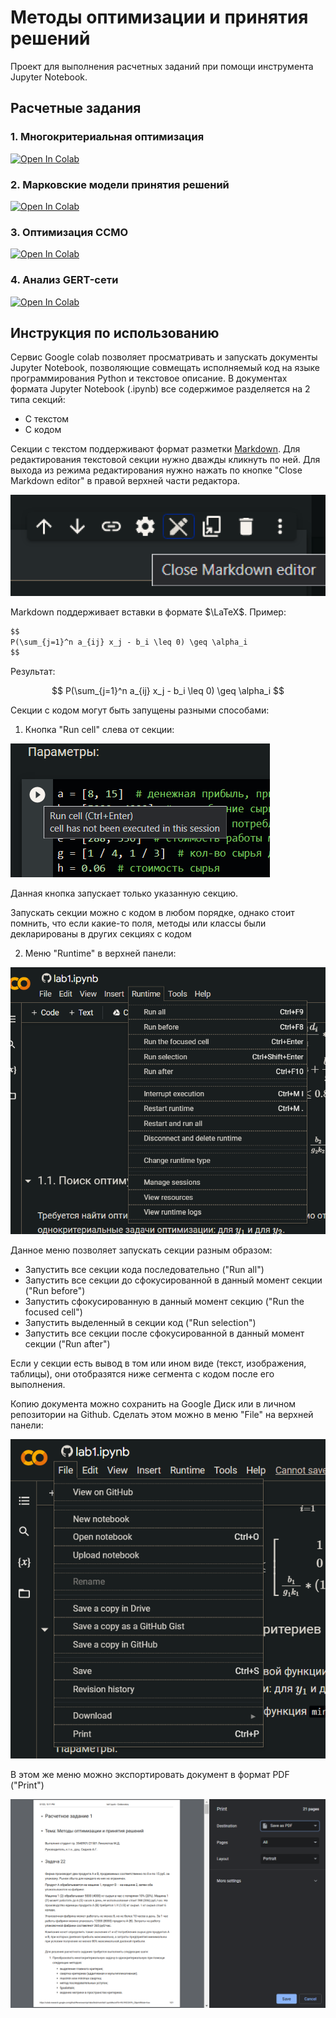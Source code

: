 # Методы оптимизации и принятия решений

Проект для выполнения расчетных заданий при помощи инструмента Jupyter Notebook. 

## Расчетные задания

### 1. Многокритериальная оптимизация

[![Open In Colab](https://colab.research.google.com/assets/colab-badge.svg)](https://colab.research.google.com/github/Reversean/opt-labs/blob/main/lab1.ipynb)

### 2. Марковские модели принятия решений

[![Open In Colab](https://colab.research.google.com/assets/colab-badge.svg)](https://colab.research.google.com/github/Reversean/opt-labs/blob/main/lab2.ipynb)

### 3. Оптимизация ССМО

[![Open In Colab](https://colab.research.google.com/assets/colab-badge.svg)](https://colab.research.google.com/github/Reversean/opt-labs/blob/main/lab3.ipynb)

### 4. Анализ GERT-сети

[![Open In Colab](https://colab.research.google.com/assets/colab-badge.svg)](https://colab.research.google.com/github/Reversean/opt-labs/blob/main/lab4.ipynb)

## Инструкция по использованию

Сервис Google colab позволяет просматривать и запускать документы Jupyter Notebook, позволяющие совмещать исполняемый 
код на языке программирования Python и текстовое описание. В документах формата Jupyter Notebook (.ipynb) все содержимое 
разделяется на 2 типа секций:

- С текстом
- С кодом

Секции с текстом поддерживают формат разметки [Markdown](https://www.markdownguide.org/). Для редактирования текстовой 
секции нужно дважды кликнуть по ней. Для выхода из режима редактирования нужно нажать по кнопке "Close Markdown editor" 
в правой верхней части редактора.

![close-md-editor.png](img/close-md-editor.png)

Markdown поддерживает вставки в формате $\LaTeX$. Пример:

```markdown
$$
P(\sum_{j=1}^n a_{ij} x_j - b_i \leq 0) \geq \alpha_i
$$
```

Результат:

$$
P(\sum_{j=1}^n a_{ij} x_j - b_i \leq 0) \geq \alpha_i
$$

Секции с кодом могут быть запущены разными способами:

1. Кнопка "Run cell" слева от секции:

![run-cell.png](img/run-cell.png)

Данная кнопка запускает только указанную секцию.

Запускать секции можно с кодом в любом порядке, однако стоит помнить, что если какие-то поля, методы или классы были
декларированы в других секциях с кодом

2. Меню "Runtime" в верхней панели:

![runtime-menu.png](img/runtime-menu.png)

Данное меню позволяет запускать секции разным образом:

- Запустить все секции кода последовательно ("Run all")
- Запустить все секции до сфокусированной в данный момент секции ("Run before")
- Запустить сфокусированную в данный момент секцию ("Run the focused cell")
- Запустить выделенный в секции код ("Run selection")
- Запустить все секции после сфокусированной в данный момент секции ("Run after")

Если у секции есть вывод в том или ином виде (текст, изображения, таблицы), они отобразятся ниже сегмента с кодом после 
его выполнения.

Копию документа можно сохранить на Google Диск или в личном репозитории на Github. Сделать этом можно в меню "File" на 
верхней панели:

![img.png](img/file-menu.png)

В этом же меню можно экспортировать документ в формат PDF ("Print")

![save-as-pdf.png](img/save-as-pdf.png)